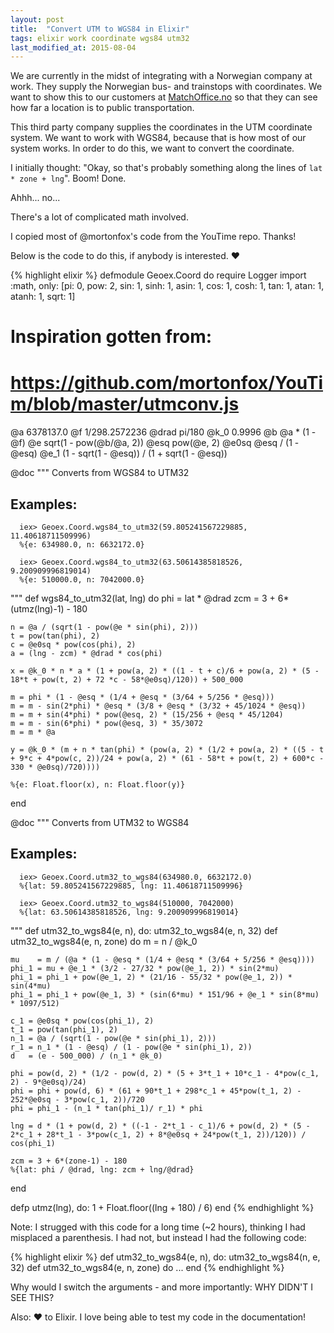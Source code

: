 ```yaml
---
layout: post
title:  "Convert UTM to WGS84 in Elixir"
tags: elixir work coordinate wgs84 utm32
last_modified_at: 2015-08-04
---
```


We are currently in the midst of integrating with a Norwegian company at work.
They supply the Norwegian bus- and trainstops with coordinates.
We want to show this to our customers at [MatchOffice.no](http://www.matchoffice.no/) so that they can see how far a location is to public transportation.

This third party company supplies the coordinates in the UTM coordinate system.
We want to work with WGS84, because that is how most of our system works.
In order to do this, we want to convert the coordinate.

I initially thought: "Okay, so that's probably something along the lines of `lat * zone + lng`".
Boom! Done.

Ahhh... no...

There's a lot of complicated math involved.

I copied most of @mortonfox's code from the YouTime repo.
Thanks!

Below is the code to do this, if anybody is interested. :heart:

{% highlight elixir %}
defmodule Geoex.Coord do
  require Logger
  import :math, only: [pi: 0, pow: 2, sin: 1, sinh: 1, asin: 1, cos: 1, cosh: 1, tan: 1, atan: 1, atanh: 1, sqrt: 1]

  ####
  # Inspiration gotten from:
  # https://github.com/mortonfox/YouTim/blob/master/utmconv.js
  ####
  @a    6378137.0
  @f    1/298.2572236
  @drad pi/180
  @k_0  0.9996
  @b    @a * (1 - @f)
  @e    sqrt(1 - pow(@b/@a, 2))
  @esq  pow(@e, 2)
  @e0sq @esq / (1 - @esq)
  @e_1  (1 - sqrt(1 - @esq)) / (1 + sqrt(1 - @esq))

  @doc """
  Converts from WGS84 to UTM32

  ## Examples:

      iex> Geoex.Coord.wgs84_to_utm32(59.805241567229885, 11.40618711509996)
      %{e: 634980.0, n: 6632172.0}

      iex> Geoex.Coord.wgs84_to_utm32(63.50614385818526, 9.200909996819014)
      %{e: 510000.0, n: 7042000.0}

  """
  def wgs84_to_utm32(lat, lng) do
    phi = lat * @drad
    zcm = 3 + 6*(utmz(lng)-1) - 180

    n = @a / (sqrt(1 - pow(@e * sin(phi), 2)))
    t = pow(tan(phi), 2)
    c = @e0sq * pow(cos(phi), 2)
    a = (lng - zcm) * @drad * cos(phi)

    x = @k_0 * n * a * (1 + pow(a, 2) * ((1 - t + c)/6 + pow(a, 2) * (5 - 18*t + pow(t, 2) + 72 *c - 58*@e0sq)/120)) + 500_000

    m = phi * (1 - @esq * (1/4 + @esq * (3/64 + 5/256 * @esq)))
    m = m - sin(2*phi) * @esq * (3/8 + @esq * (3/32 + 45/1024 * @esq))
    m = m + sin(4*phi) * pow(@esq, 2) * (15/256 + @esq * 45/1204)
    m = m - sin(6*phi) * pow(@esq, 3) * 35/3072
    m = m * @a

    y = @k_0 * (m + n * tan(phi) * (pow(a, 2) * (1/2 + pow(a, 2) * ((5 - t + 9*c + 4*pow(c, 2))/24 + pow(a, 2) * (61 - 58*t + pow(t, 2) + 600*c - 330 * @e0sq)/720))))

    %{e: Float.floor(x), n: Float.floor(y)}
  end

  @doc """
  Converts from UTM32 to WGS84

  ## Examples:

      iex> Geoex.Coord.utm32_to_wgs84(634980.0, 6632172.0)
      %{lat: 59.805241567229885, lng: 11.40618711509996}

      iex> Geoex.Coord.utm32_to_wgs84(510000, 7042000)
      %{lat: 63.50614385818526, lng: 9.200909996819014}

  """
  def utm32_to_wgs84(e, n),      do: utm32_to_wgs84(e, n, 32)
  def utm32_to_wgs84(e, n, zone) do
    m = n / @k_0

    mu    = m / (@a * (1 - @esq * (1/4 + @esq * (3/64 + 5/256 * @esq))))
    phi_1 = mu + @e_1 * (3/2 - 27/32 * pow(@e_1, 2)) * sin(2*mu)
    phi_1 = phi_1 + pow(@e_1, 2) * (21/16 - 55/32 * pow(@e_1, 2)) * sin(4*mu)
    phi_1 = phi_1 + pow(@e_1, 3) * (sin(6*mu) * 151/96 + @e_1 * sin(8*mu) * 1097/512)

    c_1 = @e0sq * pow(cos(phi_1), 2)
    t_1 = pow(tan(phi_1), 2)
    n_1 = @a / (sqrt(1 - pow(@e * sin(phi_1), 2)))
    r_1 = n_1 * (1 - @esq) / (1 - pow(@e * sin(phi_1), 2))
    d   = (e - 500_000) / (n_1 * @k_0)

    phi = pow(d, 2) * (1/2 - pow(d, 2) * (5 + 3*t_1 + 10*c_1 - 4*pow(c_1, 2) - 9*@e0sq)/24)
    phi = phi + pow(d, 6) * (61 + 90*t_1 + 298*c_1 + 45*pow(t_1, 2) - 252*@e0sq - 3*pow(c_1, 2))/720
    phi = phi_1 - (n_1 * tan(phi_1)/ r_1) * phi

    lng = d * (1 + pow(d, 2) * ((-1 - 2*t_1 - c_1)/6 + pow(d, 2) * (5 - 2*c_1 + 28*t_1 - 3*pow(c_1, 2) + 8*@e0sq + 24*pow(t_1, 2))/120)) / cos(phi_1)

    zcm = 3 + 6*(zone-1) - 180
    %{lat: phi / @drad, lng: zcm + lng/@drad}
  end

  defp utmz(lng), do: 1 + Float.floor((lng + 180) / 6)
end
{% endhighlight %}

Note: I strugged with this code for a long time (~2 hours), thinking I had misplaced a parenthesis.
I had not, but instead I had the following code:


{% highlight elixir %}
def utm32_to_wgs84(e, n),      do: utm32_to_wgs84(n, e, 32)
def utm32_to_wgs84(e, n, zone) do
  ...
end
{% endhighlight %}

Why would I switch the arguments - and more importantly: WHY DIDN'T I SEE THIS?

Also: :heart: to Elixir.
I love being able to test my code in the documentation!
